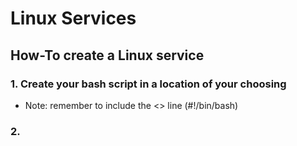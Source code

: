 # Linux Services

## How-To create a Linux service

### 1. Create your bash script in a location of your choosing
- Note: remember to include the <<shebang>> line (#!/bin/bash)

### 2.
